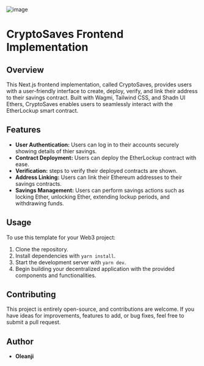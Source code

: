 ![image](https://github.com/OleanjiKingCode/CryproSaves--UI/assets/75235148/eea0f2f7-7e3e-48c4-a90f-c6ac980d4663)

# CryptoSaves Frontend Implementation

## Overview

This Next.js frontend implementation, called CryptoSaves, provides users with a user-friendly interface to create, deploy, verify, and link their address to their savings contract. Built with Wagmi, Tailwind CSS, and Shadn UI Ethers, CryptoSaves enables users to seamlessly interact with the EtherLockup smart contract.

## Features

- **User Authentication:** Users can log in to their accounts securely showing details of thier savings.
- **Contract Deployment:** Users can deploy the EtherLockup contract with ease.
- **Verification:** steps to verify their deployed contracts are shown.
- **Address Linking:** Users can link their Ethereum addresses to their savings contracts.
- **Savings Management:** Users can perform savings actions such as locking Ether, unlocking Ether, extending lockup periods, and withdrawing funds.

## Usage

To use this template for your Web3 project:

1. Clone the repository.
2. Install dependencies with `yarn install`.
3. Start the development server with `yarn dev`.
4. Begin building your decentralized application with the provided components and functionalities.

## Contributing

This project is entirely open-source, and contributions are welcome. If you have ideas for improvements, features to add, or bug fixes, feel free to submit a pull request.

## Author

- **Oleanji**
